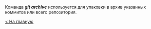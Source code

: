 Команда ***git archive*** используется для упаковки в архив указанных коммитов или всего репозитория.

[< На главную](readme.md)